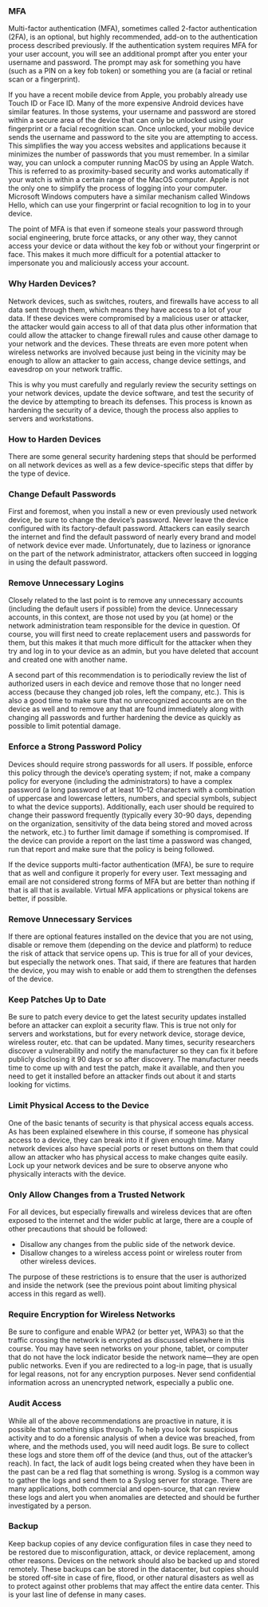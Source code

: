 ### **MFA**
Multi-factor authentication (MFA), sometimes called 2-factor authentication (2FA), is an optional, but highly recommended, add-on to the authentication process described previously. If the authentication system requires MFA for your user account, you will see an additional prompt after you enter your username and password. The prompt may ask for something you have (such as a PIN on a key fob token) or something you are (a facial or retinal scan or a fingerprint).

If you have a recent mobile device from Apple, you probably already use Touch ID or Face ID. Many of the more expensive Android devices have similar features. In those systems, your username and password are stored within a secure area of the device that can only be unlocked using your fingerprint or a facial recognition scan. Once unlocked, your mobile device sends the username and password to the site you are attempting to access. This simplifies the way you access websites and applications because it minimizes the number of passwords that you must remember. In a similar way, you can unlock a computer running MacOS by using an Apple Watch. This is referred to as proximity-based security and works automatically if your watch is within a certain range of the MacOS computer. Apple is not the only one to simplify the process of logging into your computer. Microsoft Windows computers have a similar mechanism called Windows Hello, which can use your fingerprint or facial recognition to log in to your device.

The point of MFA is that even if someone steals your password through social engineering, brute force attacks, or any other way, they cannot access your device or data without the key fob or without your fingerprint or face. This makes it much more difficult for a potential attacker to impersonate you and maliciously access your account.
### **Why Harden Devices?**
Network devices, such as switches, routers, and firewalls have access to all data sent through them, which means they have access to a lot of your data. If these devices were compromised by a malicious user or attacker, the attacker would gain access to all of that data plus other information that could allow the attacker to change firewall rules and cause other damage to your network and the devices. These threats are even more potent when wireless networks are involved because just being in the vicinity may be enough to allow an attacker to gain access, change device settings, and eavesdrop on your network traffic.

This is why you must carefully and regularly review the security settings on your network devices, update the device software, and test the security of the device by attempting to breach its defenses. This process is known as hardening the security of a device, though the process also applies to servers and workstations.
### **How to Harden Devices**
There are some general security hardening steps that should be performed on all network devices as well as a few device-specific steps that differ by the type of device.
### **Change Default Passwords**
First and foremost, when you install a new or even previously used network device, be sure to change the device’s password. Never leave the device configured with its factory-default password. Attackers can easily search the internet and find the default password of nearly every brand and model of network device ever made. Unfortunately, due to laziness or ignorance on the part of the network administrator, attackers often succeed in logging in using the default password.
### **Remove Unnecessary Logins**
Closely related to the last point is to remove any unnecessary accounts (including the default users if possible) from the device. Unnecessary accounts, in this context, are those not used by you (at home) or the network administration team responsible for the device in question. Of course, you will first need to create replacement users and passwords for them, but this makes it that much more difficult for the attacker when they try and log in to your device as an admin, but you have deleted that account and created one with another name.

A second part of this recommendation is to periodically review the list of authorized users in each device and remove those that no longer need access (because they changed job roles, left the company, etc.). This is also a good time to make sure that no unrecognized accounts are on the device as well and to remove any that are found immediately along with changing all passwords and further hardening the device as quickly as possible to limit potential damage.
### **Enforce a Strong Password Policy**
Devices should require strong passwords for all users. If possible, enforce this policy through the device’s operating system; if not, make a company policy for everyone (including the administrators) to have a complex password (a long password of at least 10–12 characters with a combination of uppercase and lowercase letters, numbers, and special symbols, subject to what the device supports). Additionally, each user should be required to change their password frequently (typically every 30-90 days, depending on the organization, sensitivity of the data being stored and moved across the network, etc.) to further limit damage if something is compromised. If the device can provide a report on the last time a password was changed, run that report and make sure that the policy is being followed.

If the device supports multi-factor authentication (MFA), be sure to require that as well and configure it properly for every user. Text messaging and email are not considered strong forms of MFA but are better than nothing if that is all that is available. Virtual MFA applications or physical tokens are better, if possible.
### **Remove Unnecessary Services**
If there are optional features installed on the device that you are not using, disable or remove them (depending on the device and platform) to reduce the risk of attack that service opens up. This is true for all of your devices, but especially the network ones. That said, if there are features that harden the device, you may wish to enable or add them to strengthen the defenses of the device.
### **Keep Patches Up to Date**
Be sure to patch every device to get the latest security updates installed before an attacker can exploit a security flaw. This is true not only for servers and workstations, but for every network device, storage device, wireless router, etc. that can be updated. Many times, security researchers discover a vulnerability and notify the manufacturer so they can fix it before publicly disclosing it 90 days or so after discovery. The manufacturer needs time to come up with and test the patch, make it available, and then you need to get it installed before an attacker finds out about it and starts looking for victims.
### **Limit Physical Access to the Device**
One of the basic tenants of security is that physical access equals access. As has been explained elsewhere in this course, if someone has physical access to a device, they can break into it if given enough time. Many network devices also have special ports or reset buttons on them that could allow an attacker who has physical access to make changes quite easily. Lock up your network devices and be sure to observe anyone who physically interacts with the device.
### **Only Allow Changes from a Trusted Network**
For all devices, but especially firewalls and wireless devices that are often exposed to the internet and the wider public at large, there are a couple of other precautions that should be followed:

- Disallow any changes from the public side of the network device.
- Disallow changes to a wireless access point or wireless router from other wireless devices.

The purpose of these restrictions is to ensure that the user is authorized and inside the network (see the previous point about limiting physical access in this regard as well).
### **Require Encryption for Wireless Networks**
Be sure to configure and enable WPA2 (or better yet, WPA3) so that the traffic crossing the network is encrypted as discussed elsewhere in this course. You may have seen networks on your phone, tablet, or computer that do not have the lock indicator beside the network name—they are open public networks. Even if you are redirected to a log-in page, that is usually for legal reasons, not for any encryption purposes. Never send confidential information across an unencrypted network, especially a public one.
### **Audit Access**
While all of the above recommendations are proactive in nature, it is possible that something slips through. To help you look for suspicious activity and to do a forensic analysis of when a device was breached, from where, and the methods used, you will need audit logs. Be sure to collect these logs and store them off of the device (and thus, out of the attacker’s reach). In fact, the lack of audit logs being created when they have been in the past can be a red flag that something is wrong. Syslog is a common way to gather the logs and send them to a Syslog server for storage. There are many applications, both commercial and open-source, that can review these logs and alert you when anomalies are detected and should be further investigated by a person.
###
###
### **Backup**
Keep backup copies of any device configuration files in case they need to be restored due to misconfiguration, attack, or device replacement, among other reasons. Devices on the network should also be backed up and stored remotely. These backups can be stored in the datacenter, but copies should be stored off-site in case of fire, flood, or other natural disasters as well as to protect against other problems that may affect the entire data center. This is your last line of defense in many cases.